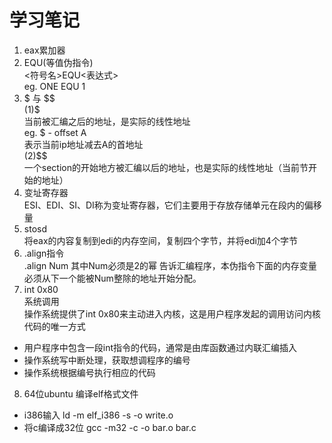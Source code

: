 # 学习笔记
1. eax累加器  
2. EQU(等值伪指令)  
<符号名>EQU<表达式>  
eg. ONE EQU 1  
3. $ 与 $$  
(1)$   
当前被汇编之后的地址，是实际的线性地址  
eg. $ - offset A  
表示当前ip地址减去A的首地址  
(2)$$  
一个section的开始地方被汇编以后的地址，也是实际的线性地址（当前节开始的地址）  
4. 变址寄存器  
ESI、EDI、SI、DI称为变址寄存器，它们主要用于存放存储单元在段内的偏移量  
5. stosd  
将eax的内容复制到edi的内存空间，复制四个字节，并将edi加4个字节  
6. .align指令  
.align Num 其中Num必须是2的幂
告诉汇编程序，本伪指令下面的内存变量必须从下一个能被Num整除的地址开始分配。  
7. int 0x80  
系统调用  
操作系统提供了int 0x80来主动进入内核，这是用户程序发起的调用访问内核代码的唯一方式  
- 用户程序中包含一段int指令的代码，通常是由库函数通过内联汇编插入
- 操作系统写中断处理，获取想调程序的编号
- 操作系统根据编号执行相应的代码
8. 64位ubuntu 编译elf格式文件
- i386输入 
ld -m elf_i386 -s -o write.o
- 将c编译成32位
gcc -m32 -c -o bar.o bar.c


